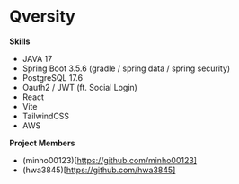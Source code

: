# Qversity

**Skills**
  
* JAVA 17 
* Spring Boot 3.5.6 (gradle / spring data / spring security)
* PostgreSQL 17.6
* Oauth2 / JWT (ft. Social Login)
* React
* Vite
* TailwindCSS
* AWS

**Project Members**
* (minho00123)[https://github.com/minho00123]
* (hwa3845)[https://github.com/hwa3845]
